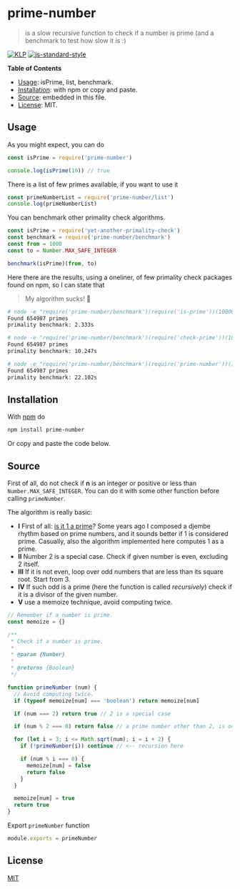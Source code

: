 # prime-number

> is a slow recursive function to check if a number is prime (and a benchmark to test how slow it is :)

[![KLP](https://img.shields.io/badge/kiss-literate-orange.svg)](https://github.com/fibo/kiss-literate-programming)
[![js-standard-style](https://img.shields.io/badge/code%20style-standard-brightgreen.svg)](http://standardjs.com/)

**Table of Contents**

* [Usage](#usage): isPrime, list, benchmark.
* [Installation](#installation): with npm or copy and paste.
* [Source](#source): embedded in this file.
* [License](#license): MIT.

## Usage

As you might expect, you can do

```js
const isPrime = require('prime-number')

console.log(isPrime(19)) // true
```

There is a list of few primes available, if you want to use it

```js
const primeNumberList = require('prime-number/list')
console.log(primeNumberList)
```

You can benchmark other primality check algorithms.

```js
const isPrime = require('yet-another-primality-check')
const benchmark = require('prime-number/benchmark')
const from = 1000
const to = Number.MAX_SAFE_INTEGER

benchmark(isPrime)(from, to)
```

Here there are the results, using a oneliner, of few primality check packages found on npm, so I can state that

> My algorithm sucks! 🐸

```bash
# node -e "require('prime-number/benchmark')(require('is-prime'))(100000, 10000000)"
Found 654987 primes
primality benchmark: 2.333s

# node -e "require('prime-number/benchmark')(require('check-prime'))(100000, 10000000)"
Found 654987 primes
primality benchmark: 10.247s

# node -e "require('prime-number/benchmark')(require('prime-number'))(100000, 10000000)"
Found 654987 primes
primality benchmark: 22.102s
```

## Installation

With [npm](https://npmjs.org/) do

```bash
npm install prime-number
```

Or copy and paste the code below.

## Source

First of all, do not check if **n** is an integer or positive or less than `Number.MAX_SAFE_INTEGER`.
You can do it with some other function before calling `primeNumber`.

The algorithm is really basic:

* **I** First of all: [is it 1 a prime](https://en.wikipedia.org/wiki/Prime_number#Primality_of_one)?  Some years ago I composed a djembe rhythm based on prime numbers, and it sounds better if 1 is considered prime.  Casually, also the algorithm implemented here computes 1 as a prime.
* **II** Number 2 is a special case. Check if given number is even, excluding 2 itself.
* **III** If it is not even, loop over odd numbers that are less than its square root. Start from 3.
* **IV** If such odd is a prime (here the function is called *recursively*) check if it is a divisor of the given number.
* **V** use a memoize technique, avoid computing twice.

```javascript
// Remember if a number is prime.
const memoize = {}

/**
 * Check if a number is prime.
 *
 * @param {Number}
 *
 * @returns {Boolean}
 */

function primeNumber (num) {
  // Avoid computing twice.
  if (typeof memoize[num] === 'boolean') return memoize[num]

  if (num === 2) return true // 2 is a special case

  if (num % 2 === 0) return false // a prime number other than 2, is odd

  for (let i = 3; i <= Math.sqrt(num); i = i + 2) {
    if (!primeNumber(i)) continue // <-- recursion here

    if (num % i === 0) {
      memoize[num] = false
      return false
    }
  }

  memoize[num] = true
  return true
}
```

Export `primeNumber` function

```javascript
module.exports = primeNumber
```

## License

[MIT](http://g14n.info/mit-license/)
